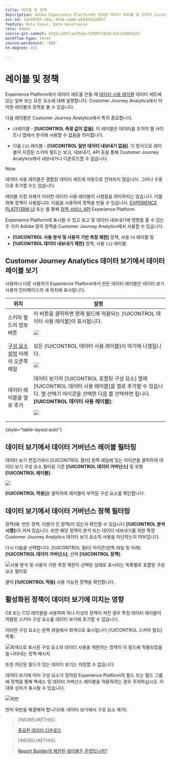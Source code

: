 ```yaml
---
title: 레이블 및 정책
description: Adobe Experience Platform에 정의된 데이터 레이블 및 정책이 Customer Journey Analytics의 데이터 보기 및 보고에 미치는 영향에 대해 알아봅니다.
exl-id: 1de5070f-a91c-4fe6-addb-a89d59a280b7
feature: Data Views, Data Governance
role: Admin
source-git-commit: 6526ca2b7caaf64acf29d97c859c3e813d003d2d
workflow-type: tm+mt
source-wordcount: '583'
ht-degree: 45%

---
```


# 레이블 및 정책

Experience Platform에서 데이터 세트를 만들 때 [데이터 사용 레이블](https://experienceleague.adobe.com/en/docs/experience-platform/data-governance/labels/reference) 데이터 세트에 있는 일부 또는 모든 요소에 대해 설명합니다. Customer Journey Analytics에서 이러한 레이블과 정책을 볼 수 있습니다.

다음 레이블은 Customer Journey Analytics에서 특히 중요합니다.

* `C8`레이블 - **[!UICONTROL 측정 값이 없음]**. 이 레이블은 데이터를 조직의 웹 사이트나 앱에서 분석에 사용할 수 없음을 의미합니다.

* 다음 `C12` 레이블 - **[!UICONTROL 일반 데이터 내보내기 없음]**. 이 방식으로 레이블이 지정된 스키마 필드는 보고, 내보내기, API 등을 통해 Customer Journey Analytics에서 내보내거나 다운로드할 수 없습니다.

>[!NOTE]
>
>데이터 사용 레이블은 결합된 데이터 세트에 자동으로 전파되지 않습니다. 그러나 수동으로 추가할 수는 있습니다.

레이블 지정 자체가 이러한 데이터 사용 레이블이 시행됨을 의미하지는 않습니다. 이를 위해 정책이 사용됩니다. 다음을 사용하여 정책을 만들 수 있습니다. [EXPERIENCE PLATFORM UI](https://experienceleague.adobe.com/en/docs/experience-platform/data-governance/policies/user-guide) 또는 를 통해 [정책 서비스 API](https://experienceleague.adobe.com/en/docs/experience-platform/data-governance/api/overview) Experience Platform.

Experience Platform에 표시될 수 있고 보고 및 데이터 내보내기에 영향을 줄 수 있는 두 가지 Adobe 정의 정책을 Customer Journey Analytics에서 사용할 수 있습니다.

* **[!UICONTROL 사용 분석 및 사용자 기반 측정 제한]** 정책, 사용 `C8` 레이블 및
* **[!UICONTROL 데이터 내보내기 제한]** 정책, 사용 `C12` 레이블.

## Customer Journey Analytics 데이터 보기에서 데이터 레이블 보기

사용자나 다른 사용자가 Experience Platform에서 만든 데이터 레이블은 데이터 보기 사용자 인터페이스의 세 위치에 표시됩니다.

| 위치 | 설명 |
| --- | --- |
| 스키마 필드의 정보 버튼 | 이 버튼을 클릭하면 현재 필드에 적용되는 [!UICONTROL 데이터 사용 레이블]이 표시됩니다.<p>![](assets/data-label-left.png) |
| [구성 요소 설정](/help/data-views/component-settings/overview.md) 아래의 오른쪽 레일 | 모든 [!UICONTROL 데이터 사용 레이블]이 여기에 나열됩니다.<p>![](assets/data-label-right.png) |
| 데이터 레이블을 열로 추가 | 데이터 보기의 [!UICONTROL 포함된 구성 요소] 열에 [!UICONTROL 데이터 사용 레이블]을 열로 추가할 수 있습니다. 열 선택기 아이콘을 선택한 다음 를 선택하면 됩니다. **[!UICONTROL 데이터 사용 레이블]**:<p>![](assets/data-label-column.png) |

{style="table-layout:auto"}

## 데이터 보기에서 데이터 거버넌스 레이블 필터링

데이터 보기 편집기에서 [!UICONTROL 필터] 왼쪽 레일에 있는 아이콘을 클릭하여 데이터 보기 구성 요소 필터링 기준 **[!UICONTROL 데이터 거버넌스]** 및 유형 **[!UICONTROL 레이블]**:

![](assets/filter-labels.png)

**[!UICONTROL 적용]**&#x200B;을 클릭하여 레이블이 부착된 구성 요소를 확인합니다.

## 데이터 보기에서 데이터 거버넌스 정책 필터링

정책(예: 만든 정책, 이름이 인 정책)이 있는지 확인할 수 있습니다 **[!UICONTROL 분석 시행]**)이 켜져 있습니다. 또한 해당 정책이 분석 또는 데이터 내보내기를 위한 특정 Customer Journey Analytics 데이터 보기 요소의 사용을 차단하는지 여부입니다.

다시 다음을 선택합니다. [!UICONTROL 필터] 아이콘(왼쪽 레일 및 아래) **[!UICONTROL 데이터 거버넌스]**, 선택 **[!UICONTROL 정책]**:

![사용 분석 및 사용자 기반 측정 제한이 선택된 상태로 표시되는 목록별로 포함된 구성 요소 필터링](assets/filter-policies.png)

클릭 **[!UICONTROL 적용]** 사용 가능한 정책을 확인합니다.

## 활성화된 정책이 데이터 보기에 미치는 영향

C8 또는 C12 레이블을 사용하여 하나 이상의 정책이 켜진 경우 특정 데이터 레이블이 적용된 스키마 구성 요소를 데이터 보기에 추가할 수 없습니다.

이러한 구성 요소는 왼쪽 레일에서 회색으로 표시됩니다 [!UICONTROL 스키마 필드] 목록:

![회색으로 표시된 구성 요소와 데이터 사용을 제한하는 정책이 이 필드에 적용되었음을 나타내는 정책 메시지](assets/component-greyed.png)

또한 차단된 필드가 있는 데이터 보기는 저장할 수 없습니다.

데이터 보기에 이미 구성 요소가 정의된 Experience Platform의 필드 또는 필드 그룹에 정책을 통해 액세스 및 데이터 거버넌스 레이블을 적용하려는 경우 주의하십시오. 이 대화 상자가 표시될 수 있습니다.

![위반](assets/violation.png)

먼저 위반을 해결해야 합니다(예: 데이터 보기에서 구성 요소 제거).


>[!MORELIKETHIS]
>
>[중요한 데이터 다운로드](/help/analysis-workspace/export/download-send.md)

>[!MORELIKETHIS]
>
>[Report Builder의 제한된 레이블은 무엇입니까?](https://experienceleague.adobe.com/en/docs/analytics-platform/using/cja-reportbuilder/restricted-labels)


